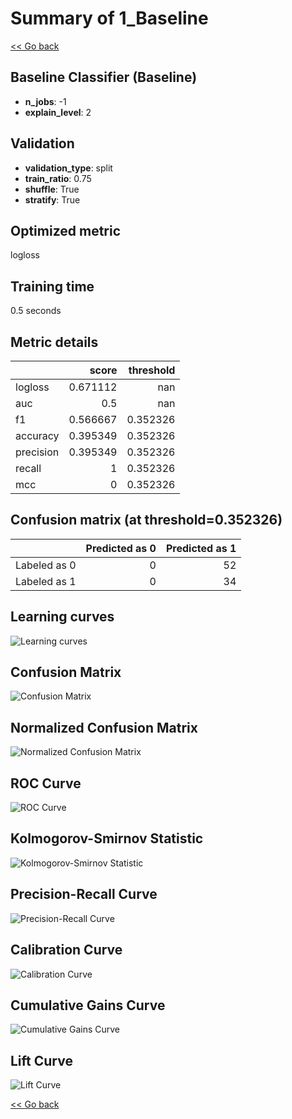 # Summary of 1_Baseline

[<< Go back](../README.md)


## Baseline Classifier (Baseline)
- **n_jobs**: -1
- **explain_level**: 2

## Validation
 - **validation_type**: split
 - **train_ratio**: 0.75
 - **shuffle**: True
 - **stratify**: True

## Optimized metric
logloss

## Training time

0.5 seconds

## Metric details
|           |    score |   threshold |
|:----------|---------:|------------:|
| logloss   | 0.671112 |  nan        |
| auc       | 0.5      |  nan        |
| f1        | 0.566667 |    0.352326 |
| accuracy  | 0.395349 |    0.352326 |
| precision | 0.395349 |    0.352326 |
| recall    | 1        |    0.352326 |
| mcc       | 0        |    0.352326 |


## Confusion matrix (at threshold=0.352326)
|              |   Predicted as 0 |   Predicted as 1 |
|:-------------|-----------------:|-----------------:|
| Labeled as 0 |                0 |               52 |
| Labeled as 1 |                0 |               34 |

## Learning curves
![Learning curves](learning_curves.png)
## Confusion Matrix

![Confusion Matrix](confusion_matrix.png)


## Normalized Confusion Matrix

![Normalized Confusion Matrix](confusion_matrix_normalized.png)


## ROC Curve

![ROC Curve](roc_curve.png)


## Kolmogorov-Smirnov Statistic

![Kolmogorov-Smirnov Statistic](ks_statistic.png)


## Precision-Recall Curve

![Precision-Recall Curve](precision_recall_curve.png)


## Calibration Curve

![Calibration Curve](calibration_curve_curve.png)


## Cumulative Gains Curve

![Cumulative Gains Curve](cumulative_gains_curve.png)


## Lift Curve

![Lift Curve](lift_curve.png)



[<< Go back](../README.md)
